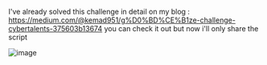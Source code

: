 I've already solved this challenge in detail on my blog : https://medium.com/@kemad951/g%D0%BD%CE%B1ze-challenge-cybertalents-375603b13674 you can check it out
but now i'll only share the script

![image](https://user-images.githubusercontent.com/58134995/135142192-089100cd-3386-460d-8a68-a403395b19aa.png)
